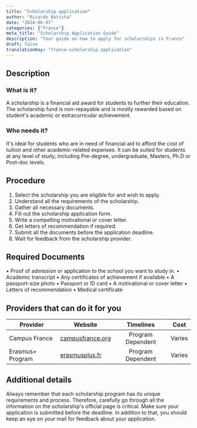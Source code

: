 ```yaml
---
title: "Scholarship application"
author: "Ricardo Batista"
date: "2024-06-07"
categories: ["France"]
meta_title: "Scholarship Application Guide"
description: "Your guide on how to apply for scholarships in France"
draft: false
translationKey: "france-scholarship_application"
---
```


## Description
### What is it?
A scholarship is a financial aid award for students to further their education. The scholarship fund is non-repayable and is mostly rewarded based on student's academic or extracurricular achievement.

### Who needs it?
It's ideal for students who are in need of financial aid to afford the cost of tuition and other academic-related expenses. It can be suited for students at any level of study, including Pre-degree, undergraduate, Masters, Ph.D or Post-doc levels.

## Procedure
1. Select the scholarship you are eligible for and wish to apply.
2. Understand all the requirements of the scholarship.
3. Gather all necessary documents.
4. Fill out the scholarship application form.
5. Write a compelling motivational or cover letter.
6. Get letters of recommendation if required.
7. Submit all the documents before the application deadline.
8. Wait for feedback from the scholarship provider.

## Required Documents
• Proof of admission or application to the school you want to study in. 
• Academic transcript
• Any certificates of achievement if available
• A passport-size photo
• Passport or ID card
• A motivational or cover letter
• Letters of recommendation
• Medical certificate

## Providers that can do it for you
| Provider        |     Website                   |     Timelines        |       Cost      |
| --------------- | ---------------------- |  :-------------:   | :-------------: |
| Campus France | [campusfrance.org](https://www.campusfrance.org) |      Program Dependent  |        Varies       |
| Erasmus+ Program |    [erasmusplus.fr](https://www.erasmusplus.fr)   |      Program Dependent  |        Varies       |

## Additional details
Always remember that each scholarship program has its unique requirements and process. Therefore, carefully go through all the information on the scholarship's official page is critical. Make sure your application is submitted before the deadline. In addition to that, you should keep an eye on your mail for feedback about your application.